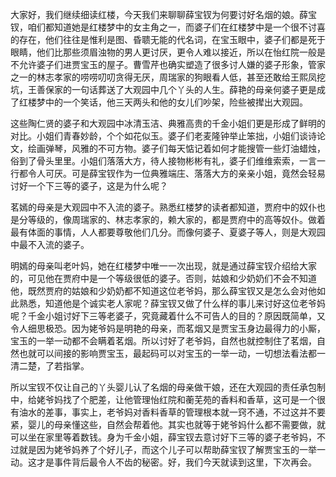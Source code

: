 
大家好，我们继续细读红楼，今天我们来聊聊薛宝钗为何要讨好名烟的娘。薛宝钗，咱们都知道她是红楼梦中的女主角之一，而婆子们在红楼梦中是一个很不讨喜的存在，他们往往是惟利是图、昏聩无能的代名词，在宝玉眼中，婆子们都是死于眼睛，他们比那些须眉浊物的男人更讨厌，更令人难以接近，所以在怡红院一般是不允许婆子们进贾宝玉的屋子。曹雪芹也确实塑造了很多讨人嫌的婆子形象，管家之一的林志孝家的唠唠叨叨贪得无厌，周瑞家的狗眼看人低，甚至还敢给王熙凤挖坑，王善保家的一句话葬送了大观园中几个丫头的人生。薛艳的母亲何婆子更是成了红楼梦中的一个笑话，他三天两头和他的女儿们吵架，险些被撵出大观园。

这些陶仁贤的婆子和大观园中冰清玉洁、典雅高贵的千金小姐们更是形成了鲜明的对比。小姐们青春妙龄，个个如花似玉。婆子们老麦隆钟举止笨拙，小姐们谈诗论文，绘画弹琴，风雅的不可方物。婆子们每天惦记着如何才能搜管一些灯油蜡烛，俗到了骨头里里。小姐们落落大方，待人接物彬彬有礼，婆子们维维索索，一言一行都令人可厌。可是薛宝钗作为一位典雅端庄、落落大方的亲亲小姐，竟然会轻易讨好一个下三等的婆子，这是为什么呢？

茗嫣的母亲是大观园中不入流的婆子。熟悉红楼梦的读者都知道，贾府中的奴仆也是分等级的，像周瑞家的、林志孝家的，赖大家的，都是贾府中的高等奴仆。做着最有体面的事情，人人都要尊敬他们几分。而像何婆子、夏婆子等人，则是大观园中最不入流的婆子。

明嫣的母亲叫老叶妈，她在红楼梦中唯一一次出现，就是通过薛宝钗介绍给大家的，可见他在贾府中是一个等级很低的婆子。否则，姑娘和少奶奶们不会不知道他，既然贾府的姑娘和少奶奶都不知道这位老爷妈，那么薛宝钗又是怎么会对他如此熟悉，知道他是个诚实老人家呢？薛宝钗又做了什么样的事儿来讨好这位老爷妈呢？千金小姐讨好下三等老婆子，究竟藏着什么不可告人的目的？原因既简单，又令人细思极恐。因为姥爷妈是明艳的母亲，而茗烟又是贾宝玉身边最得力的小厮，宝玉的一举一动都不会瞒着茗烟。所以讨好了老爷妈，自然也就控制住了茗烟，自然也就可以间接的影响贾宝玉，最起码可以对宝玉的一举一动，一切想法看法都一清二楚，了若指掌。

所以宝钗不仅让自己的丫头婴儿认了名烟的母亲做干娘，还在大观园的责任承包制中，给姥爷妈找了个肥差，让他管理怡红院和蘅芜苑的香料和香草，这可是一个很有油水的差事，事实上，老爷妈对香料香草的管理根本就一窍不通，不过这并不要紧，婴儿的母亲懂这些，自然会帮着他。其实也就等于姥爷妈什么都不需要做，就可以坐在家里等着数钱。身为千金小姐，薛宝钗去意讨好下三等的婆子老爷妈，不过就是因为姥爷妈养了个好儿子，而这个儿子可以帮助薛宝钗了解贾宝玉的一举一动。这才是事件背后最令人不齿的秘密。好，我们今天就读到这里，下次再会。


